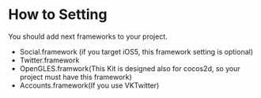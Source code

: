 # How to Setting
You should add next frameworks to your project.
- Social.framework (if you target iOS5, this framework setting is optional)
- Twitter.framework 
- OpenGLES.framwork(This Kit is designed also for cocos2d, so your project must have this framework)
- Accounts.framework(If you use VKTwitter)

